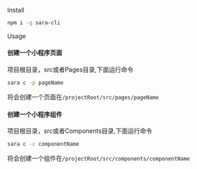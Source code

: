 Install

```bash
npm i -g sara-cli
```

Usage

#### 创建一个小程序页面
项目根目录，src或者Pages目录,下面运行命令
```bash
sara c -p pageName
```
将会创建一个页面在`/projectRoot/src/pages/pageName`

#### 创建一个小程序组件
项目根目录，src或者Components目录,下面运行命令

```bash
sara c -c componentName
```
将会创建一个组件在`/projectRoot/src/components/componentName`

